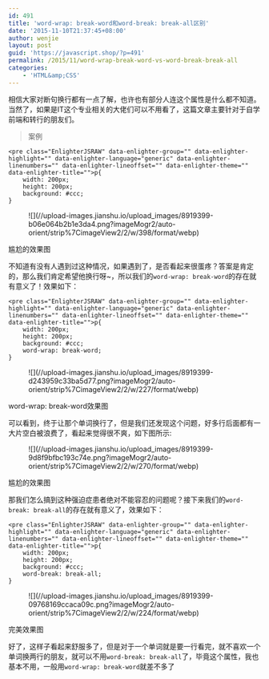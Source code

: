 ```yaml
---
id: 491
title: 'word-wrap: break-word和word-break: break-all区别'
date: '2015-11-10T21:37:45+08:00'
author: wenjie
layout: post
guid: 'https://javascript.shop/?p=491'
permalink: /2015/11/word-wrap-break-word-vs-word-break-break-all
categories:
    - 'HTML&amp;CSS'
---
```


相信大家对断句换行都有一点了解，也许也有部分人连这个属性是什么都不知道。当然了，如果是IT这个专业相关的大佬们可以不用看了，这篇文章主要针对于自学前端和转行的朋友们。

> 案例

```
<pre class="EnlighterJSRAW" data-enlighter-group="" data-enlighter-highlight="" data-enlighter-language="generic" data-enlighter-linenumbers="" data-enlighter-lineoffset="" data-enlighter-theme="" data-enlighter-title="">p{
    width: 200px;
    height: 200px;
    background: #ccc;
}
```

<figure class="wp-block-image">![](//upload-images.jianshu.io/upload_images/8919399-b06e064b2b1e3da4.png?imageMogr2/auto-orient/strip%7CimageView2/2/w/398/format/webp)</figure>尴尬的效果图

 不知道有没有人遇到过这种情况，如果遇到了，是否看起来很蛋疼？答案是肯定的，那么我们肯定希望他换行呀~，所以我们的`word-wrap: break-word`的存在就有意义了！效果如下：

```
<pre class="EnlighterJSRAW" data-enlighter-group="" data-enlighter-highlight="" data-enlighter-language="generic" data-enlighter-linenumbers="" data-enlighter-lineoffset="" data-enlighter-theme="" data-enlighter-title="">p{
    width: 200px;
    height: 200px;
    background: #ccc;
    word-wrap: break-word;
}
```

<figure class="wp-block-image">![](//upload-images.jianshu.io/upload_images/8919399-d243959c33ba5d77.png?imageMogr2/auto-orient/strip%7CimageView2/2/w/227/format/webp)</figure>word-wrap: break-word效果图

 可以看到，终于让那个单词换行了，但是我们还发现这个问题，好多行后面都有一大片空白被浪费了，看起来觉得很不爽，如下图所示:

<figure class="wp-block-image">![](//upload-images.jianshu.io/upload_images/8919399-9d8f9bfbc193c74e.png?imageMogr2/auto-orient/strip%7CimageView2/2/w/270/format/webp)</figure>尴尬的效果图

那我们怎么搞到这种强迫症患者绝对不能容忍的问题呢？接下来我们的`word-break: break-all`的存在就有意义了，效果如下：

```
<pre class="EnlighterJSRAW" data-enlighter-group="" data-enlighter-highlight="" data-enlighter-language="generic" data-enlighter-linenumbers="" data-enlighter-lineoffset="" data-enlighter-theme="" data-enlighter-title="">p{
    width: 200px;
    height: 200px;
    background: #ccc;
    word-break: break-all;
}
```

<figure class="wp-block-image">![](//upload-images.jianshu.io/upload_images/8919399-09768169ccaca09c.png?imageMogr2/auto-orient/strip%7CimageView2/2/w/224/format/webp)</figure>完美效果图

 好了，这样子看起来舒服多了，但是对于一个单词就是要一行看完，就不喜欢一个单词换两行的朋友，就可以不用`word-break: break-all`了，毕竟这个属性，我也基本不用，一般用`word-wrap: break-word`就差不多了